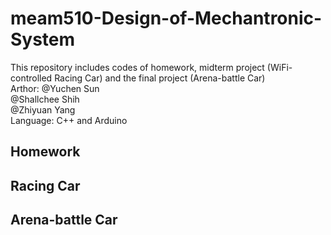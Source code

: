 # meam510-Design-of-Mechantronic-System
This repository includes codes of homework, midterm project (WiFi-controlled Racing Car) and the final project (Arena-battle Car)  
Arthor: @Yuchen Sun  
        @Shallchee Shih  
        @Zhiyuan Yang  
Language: C++ and Arduino
## Homework
## Racing Car

## Arena-battle Car
